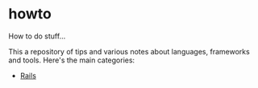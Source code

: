 # howto
How to do stuff...

This a repository of tips and various notes about languages, frameworks and tools.
Here's the main categories:
- [Rails](/rails)
